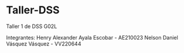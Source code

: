 # Taller-DSS
Taller 1 de DSS G02L

Integrantes:
Henry Alexander Ayala Escobar - AE210023
Nelson Daniel Vásquez Vásquez - VV220644
